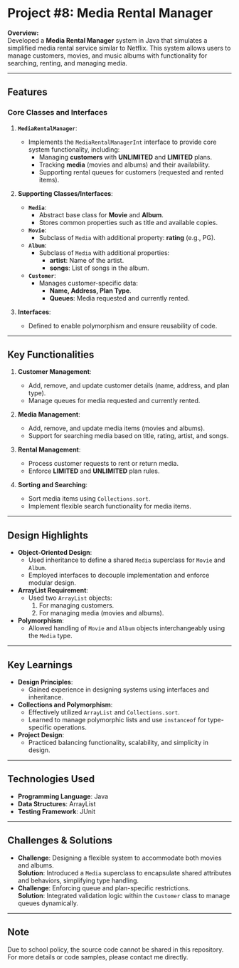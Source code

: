 # Project #8: Media Rental Manager

**Overview:**  
Developed a **Media Rental Manager** system in Java that simulates a simplified media rental service similar to Netflix. This system allows users to manage customers, movies, and music albums with functionality for searching, renting, and managing media.

---

## Features

### **Core Classes and Interfaces**
1. **`MediaRentalManager`**:
   - Implements the `MediaRentalManagerInt` interface to provide core system functionality, including:
     - Managing **customers** with **UNLIMITED** and **LIMITED** plans.
     - Tracking **media** (movies and albums) and their availability.
     - Supporting rental queues for customers (requested and rented items).

2. **Supporting Classes/Interfaces**:
   - **`Media`**:
     - Abstract base class for **Movie** and **Album**.
     - Stores common properties such as title and available copies.
   - **`Movie`**:
     - Subclass of `Media` with additional property: **rating** (e.g., PG).
   - **`Album`**:
     - Subclass of `Media` with additional properties:
       - **artist**: Name of the artist.
       - **songs**: List of songs in the album.
   - **`Customer`**:
     - Manages customer-specific data:
       - **Name, Address, Plan Type**.
       - **Queues**: Media requested and currently rented.

3. **Interfaces**:
   - Defined to enable polymorphism and ensure reusability of code.

---

## Key Functionalities
1. **Customer Management**:
   - Add, remove, and update customer details (name, address, and plan type).
   - Manage queues for media requested and currently rented.

2. **Media Management**:
   - Add, remove, and update media items (movies and albums).
   - Support for searching media based on title, rating, artist, and songs.

3. **Rental Management**:
   - Process customer requests to rent or return media.
   - Enforce **LIMITED** and **UNLIMITED** plan rules.

4. **Sorting and Searching**:
   - Sort media items using `Collections.sort`.
   - Implement flexible search functionality for media items.

---

## Design Highlights
- **Object-Oriented Design**:
  - Used inheritance to define a shared `Media` superclass for `Movie` and `Album`.
  - Employed interfaces to decouple implementation and enforce modular design.
- **ArrayList Requirement**:
  - Used two `ArrayList` objects:
    1. For managing customers.
    2. For managing media (movies and albums).
- **Polymorphism**:
  - Allowed handling of `Movie` and `Album` objects interchangeably using the `Media` type.

---

## Key Learnings
- **Design Principles**:
  - Gained experience in designing systems using interfaces and inheritance.
- **Collections and Polymorphism**:
  - Effectively utilized `ArrayList` and `Collections.sort`.
  - Learned to manage polymorphic lists and use `instanceof` for type-specific operations.
- **Project Design**:
  - Practiced balancing functionality, scalability, and simplicity in design.

---

## Technologies Used
- **Programming Language**: Java  
- **Data Structures**: ArrayList  
- **Testing Framework**: JUnit

---

## Challenges & Solutions
- **Challenge**: Designing a flexible system to accommodate both movies and albums.  
  **Solution**: Introduced a `Media` superclass to encapsulate shared attributes and behaviors, simplifying type handling.  
- **Challenge**: Enforcing queue and plan-specific restrictions.  
  **Solution**: Integrated validation logic within the `Customer` class to manage queues dynamically.


---

## Note
Due to school policy, the source code cannot be shared in this repository. For more details or code samples, please contact me directly.
